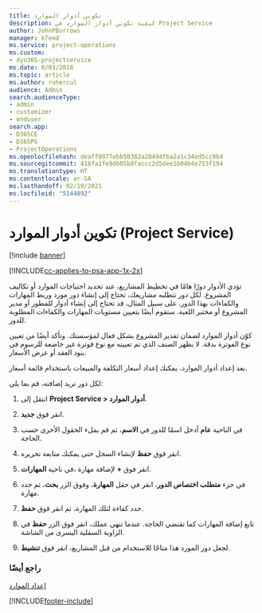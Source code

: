 ```yaml
---
title: تكوين أدوار الموارد
description: كيفية تكوين أدوار الموارد في Project Service
author: JohnPBurrows
manager: kfend
ms.service: project-operations
ms.custom:
- dyn365-projectservice
ms.date: 8/03/2018
ms.topic: article
ms.author: ruhercul
audience: Admin
search.audienceType:
- admin
- customizer
- enduser
search.app:
- D365CE
- D365PS
- ProjectOperations
ms.openlocfilehash: deaff0977ebb50382a28494fba2a1c34ed5cc9b4
ms.sourcegitcommit: 418fa1fe9d605b8faccc2d5dee1b04b4e753f194
ms.translationtype: HT
ms.contentlocale: ar-SA
ms.lasthandoff: 02/10/2021
ms.locfileid: "5144892"
---
```

# <a name="configure-resource-roles-project-service"></a>تكوين أدوار الموارد (Project Service)

[!include [banner](../includes/psa-now-project-operations.md)]

[!INCLUDE[cc-applies-to-psa-app-1x-2x](../includes/cc-applies-to-psa-app-1x-2x.md)]

تؤدي الأدوار دورًا هامًا في تخطيط المشاريع، عند تحديد احتياجات الموارد أو تكاليف المشروع. لكل دور تتطلبه مشاريعك، تحتاج إلى إنشاء دور مورد وربط المهارات والكفاءات بهذا الدور. على سبيل المثال، قد تحتاج إلى إنشاء أدوار للمطور أو مدير المشروع أو مختبر اللعبة. ستقوم أيضًا بتعيين مستويات المهارات والكفاءات المطلوبة للدور.  
  
 كوّن أدوار الموارد لضمان تقدير المشروع بشكل فعال لمؤسستك.  وتأكد أيضًا من تعيين نوع الفوترة بدقة. لا يظهر الصنف الذي تم تعيينه مع نوع فوترة غير خاضعة للرسوم في بنود العقد أو عرض الأسعار.  
  
 بعد إعداد أدوار الموارد، يمكنك إعداد أسعار التكلفة والمبيعات باستخدام قائمة أسعار.  
  
 لكل دور تريد إضافته، قم بما يلي:  
  
1.  انتقل إلى **Project Service > أدوار الموارد‬**.  
  
2.  انقر فوق **جديد**.  
  
3.  في الناحية **عام** أدخل اسمًا للدور في **الاسم**، ثم قم بملء الحقول الأخرى حسب الحاجة.  
  
4.  انقر فوق **حفظ** لإنشاء السجل حتى يمكنك متابعة تحريره.  
  
5.  في ناحية **المهارات‏‎**، انقر فوق **+** لإضافة مهارة.  
  
6.  في جزء **متطلب اختصاص الدور‬**، انقر في حقل **المهارة**، وفوق الزر **بحث**، ثم حدد مهارة.  
  
7.  حدد كفاءة لتلك المهارة، ثم انقر فوق **حفظ**.  
  
8.  تابع إضافة المهارات كما تقتضي الحاجة. عندما تنهي عملك، انقر فوق الزر **حفظ** في الزاوية السفلية اليسرى من الشاشة.  
  
9. لجعل دور المورد هذا متاحًا للاستخدام من قبل المشاريع، انقر فوق **تنشيط**.  
  
### <a name="see-also"></a>راجع أيضًا  
 [إعداد الموارد](../psa/set-up-resources.md)


[!INCLUDE[footer-include](../includes/footer-banner.md)]